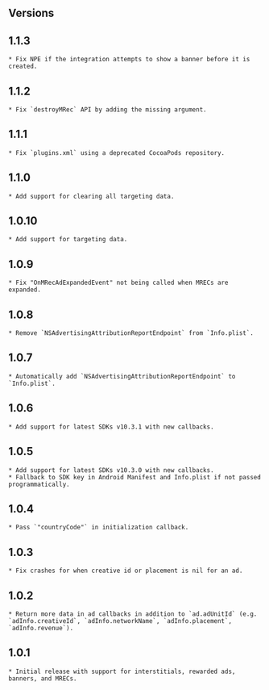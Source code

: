 ## Versions

## 1.1.3
    * Fix NPE if the integration attempts to show a banner before it is created.
## 1.1.2
    * Fix `destroyMRec` API by adding the missing argument.
## 1.1.1
    * Fix `plugins.xml` using a deprecated CocoaPods repository.
## 1.1.0
    * Add support for clearing all targeting data. 
## 1.0.10
    * Add support for targeting data. 
## 1.0.9
    * Fix "OnMRecAdExpandedEvent" not being called when MRECs are expanded.
## 1.0.8
    * Remove `NSAdvertisingAttributionReportEndpoint` from `Info.plist`.
## 1.0.7
    * Automatically add `NSAdvertisingAttributionReportEndpoint` to `Info.plist`.
## 1.0.6
    * Add support for latest SDKs v10.3.1 with new callbacks.
## 1.0.5
    * Add support for latest SDKs v10.3.0 with new callbacks.
    * Fallback to SDK key in Android Manifest and Info.plist if not passed programmatically.
## 1.0.4
    * Pass `"countryCode"` in initialization callback.
## 1.0.3
    * Fix crashes for when creative id or placement is nil for an ad.
## 1.0.2
    * Return more data in ad callbacks in addition to `ad.adUnitId` (e.g. `adInfo.creativeId`, `adInfo.networkName`, `adInfo.placement`, `adInfo.revenue`).
## 1.0.1
    * Initial release with support for interstitials, rewarded ads, banners, and MRECs.
